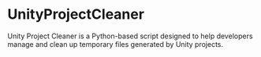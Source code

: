 # UnityProjectCleaner
Unity Project Cleaner is a Python-based script designed to help developers manage and clean up temporary files generated by Unity projects.
